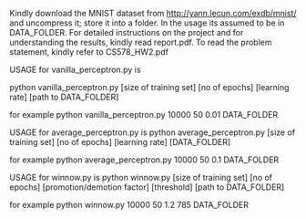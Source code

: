 Kindly download the MNIST dataset from http://yann.lecun.com/exdb/mnist/ and uncompress it; store it into a folder. In the usage its assumed to be in DATA_FOLDER. For detailed instructions on the project and for understanding the results, kindly read report.pdf. To read the problem statement, kindly refer to CS578_HW2.pdf



USAGE for vanilla_perceptron.py is

python vanilla_perceptron.py [size of training set] [no of epochs] [learning rate] [path to DATA_FOLDER]

for example
python vanilla_perceptron.py 10000 50 0.01 DATA_FOLDER

USAGE for average_perceptron.py is 
python average_perceptron.py [size of training set] [no of epochs] [learning rate] [DATA_FOLDER]

for example
python average_perceptron.py 10000 50 0.1 DATA_FOLDER

USAGE for winnow.py is
python winnow.py [size of training set] [no of epochs] [promotion/demotion factor] [threshold] [path to DATA_FOLDER]

for example
python winnow.py 10000 50 1.2 785 DATA_FOLDER